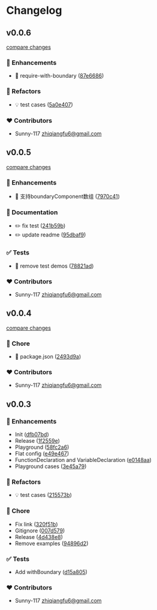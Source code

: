 # Changelog


## v0.0.6

[compare changes](https://github.com/Sunny-117/eslint-plugin-react-boundary/compare/v0.0.5...v0.0.6)

### 🚀 Enhancements

- 🎸 require-with-boundary ([87e6686](https://github.com/Sunny-117/eslint-plugin-react-boundary/commit/87e6686))

### 💅 Refactors

- 💡 test cases ([5a0e407](https://github.com/Sunny-117/eslint-plugin-react-boundary/commit/5a0e407))

### ❤️ Contributors

- Sunny-117 <zhiqiangfu6@gmail.com>

## v0.0.5

[compare changes](https://github.com/Sunny-117/eslint-plugin-react-boundary/compare/v0.0.4...v0.0.5)

### 🚀 Enhancements

- 🎸 支持boundaryComponent数组 ([7970c41](https://github.com/Sunny-117/eslint-plugin-react-boundary/commit/7970c41))

### 📖 Documentation

- ✏️ fix test ([241b59b](https://github.com/Sunny-117/eslint-plugin-react-boundary/commit/241b59b))
- ✏️ update readme ([95dbaf9](https://github.com/Sunny-117/eslint-plugin-react-boundary/commit/95dbaf9))

### ✅ Tests

- 💍 remove test demos ([78821ad](https://github.com/Sunny-117/eslint-plugin-react-boundary/commit/78821ad))

### ❤️ Contributors

- Sunny-117 <zhiqiangfu6@gmail.com>

## v0.0.4

[compare changes](https://github.com/Sunny-117/eslint-plugin-react-boundary/compare/v0.0.3...v0.0.4)

### 🏡 Chore

- 🤖 package.json ([2493d9a](https://github.com/Sunny-117/eslint-plugin-react-boundary/commit/2493d9a))

### ❤️ Contributors

- Sunny-117 <zhiqiangfu6@gmail.com>

## v0.0.3


### 🚀 Enhancements

- Init ([dfb07bd](https://github.com/Sunny-117/eslint-plugin-react-boundary/commit/dfb07bd))
- Release ([1f2559e](https://github.com/Sunny-117/eslint-plugin-react-boundary/commit/1f2559e))
- Playground ([58fc2a6](https://github.com/Sunny-117/eslint-plugin-react-boundary/commit/58fc2a6))
- Flat config ([e49e467](https://github.com/Sunny-117/eslint-plugin-react-boundary/commit/e49e467))
- FunctionDeclaration and VariableDeclaration ([e0148aa](https://github.com/Sunny-117/eslint-plugin-react-boundary/commit/e0148aa))
- Playground cases ([3e45a79](https://github.com/Sunny-117/eslint-plugin-react-boundary/commit/3e45a79))

### 💅 Refactors

- 💡 test cases ([215573b](https://github.com/Sunny-117/eslint-plugin-react-boundary/commit/215573b))

### 🏡 Chore

- Fix link ([320f51b](https://github.com/Sunny-117/eslint-plugin-react-boundary/commit/320f51b))
- Gitignore ([007d579](https://github.com/Sunny-117/eslint-plugin-react-boundary/commit/007d579))
- Release ([4d438e8](https://github.com/Sunny-117/eslint-plugin-react-boundary/commit/4d438e8))
- Remove examples ([94896d2](https://github.com/Sunny-117/eslint-plugin-react-boundary/commit/94896d2))

### ✅ Tests

- Add withBoundary ([d15a805](https://github.com/Sunny-117/eslint-plugin-react-boundary/commit/d15a805))

### ❤️ Contributors

- Sunny-117 <zhiqiangfu6@gmail.com>

